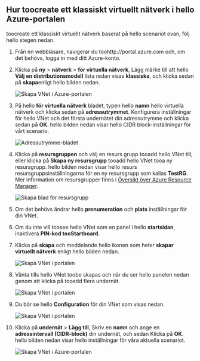 ## <a name="how-toocreate-a-classic-vnet-in-hello-azure-portal"></a>Hur toocreate ett klassiskt virtuellt nätverk i hello Azure-portalen
toocreate ett klassiskt virtuellt nätverk baserat på hello scenariot ovan, följ hello stegen nedan.

1. Från en webbläsare, navigerar du toohttp://portal.azure.com och, om det behövs, logga in med ditt Azure-konto.
2. Klicka på **ny** > **nätverk** > **för virtuella nätverk**, Lägg märke till att hello **Välj en distributionsmodell** lista redan visas **klassiska**, och klicka sedan på **skapa**enligt hello bilden nedan.
   
    ![Skapa VNet i Azure-portalen](./media/virtual-networks-create-vnet-classic-pportal-include/vnet-create-pportal-figure1.gif)
3. På hello **för virtuella nätverk** bladet, typen hello **namn** hello virtuella nätverk och klicka sedan på **adressutrymmet**. Konfigurera inställningar för hello VNet och det första undernätet din adressutrymme och klicka sedan på **OK**. hello bilden nedan visar hello CIDR block-inställningar för vårt scenario.
   
    ![Adressutrymme-bladet](./media/virtual-networks-create-vnet-classic-pportal-include/vnet-create-pportal-figure2.png)
4. Klicka på **resursgruppen** och välj en resurs grupp tooadd hello VNet till, eller klicka på **Skapa ny resursgrupp** tooadd hello VNet tooa ny resursgrupp. hello bilden nedan visar hello resurs resursgruppsinställningarna för en ny resursgrupp som kallas **TestRG**. Mer information om resursgrupper finns i [Översikt över Azure Resource Manager](../articles/azure-resource-manager/resource-group-overview.md#resource-groups).
   
    ![Skapa blad för resursgrupp](./media/virtual-networks-create-vnet-classic-pportal-include/vnet-create-pportal-figure3.png)
5. Om det behövs ändrar hello **prenumeration** och **plats** inställningar för din VNet. 
6. Om du inte vill toosee hello VNet som en panel i hello **startsidan**, inaktivera **PIN-kod tooStartboard**. 
7. Klicka på **skapa** och meddelande hello ikonen som heter **skapar virtuellt nätverk** enligt hello bilden nedan.
   
    ![Skapa VNet i portalen](./media/virtual-networks-create-vnet-classic-pportal-include/vnet-create-pportal-figure4.png)
8. Vänta tills hello VNet toobe skapas och när du ser hello panelen nedan genom att klicka på tooadd flera undernät.
   
    ![Skapa VNet i portalen](./media/virtual-networks-create-vnet-classic-pportal-include/vnet-create-pportal-figure5.png)
9. Du bör se hello **Configuration** för din VNet som visas nedan. 
   
    ![Skapa VNet i portalen](./media/virtual-networks-create-vnet-classic-pportal-include/vnet-create-pportal-figure6.png)
10. Klicka på **undernät** > **Lägg till**, Skriv en **namn** och ange en **adressintervall (CIDR-block)** din undernät, och sedan Klicka på **OK**. hello bilden nedan visar hello inställningar för våra aktuella scenariot.
    
    ![Skapa VNet i Azure-portalen](./media/virtual-networks-create-vnet-classic-pportal-include/vnet-create-pportal-figure7.gif)


